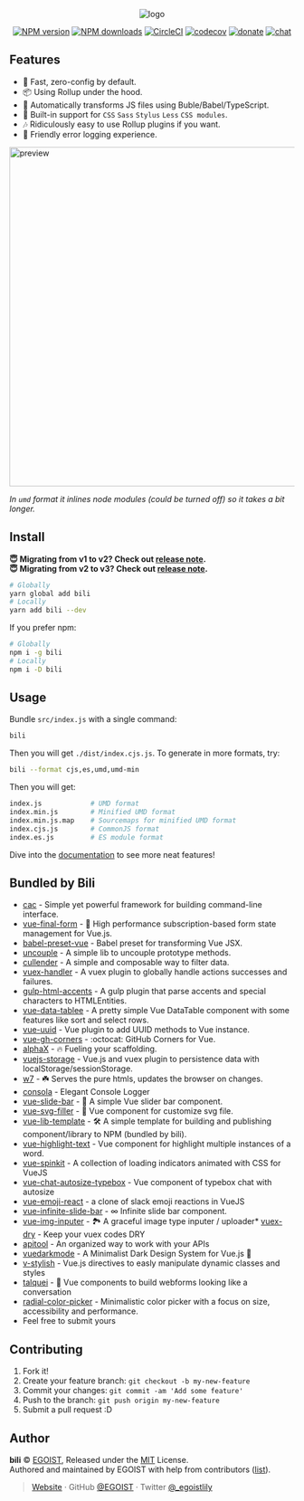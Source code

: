 <p align="center">
<img src="https://i.loli.net/2018/02/02/5a741da489499.png" alt="logo">
</p>

<p align="center"><a href="https://npmjs.com/package/bili"><img src="https://img.shields.io/npm/v/bili.svg?style=flat" alt="NPM version"></a> <a href="https://npmjs.com/package/bili"><img src="https://img.shields.io/npm/dm/bili.svg?style=flat" alt="NPM downloads"></a> <a href="https://circleci.com/gh/egoist/bili/tree/master"><img src="https://circleci.com/gh/egoist/bili/tree/master.svg?style=shield" alt="CircleCI"></a> <a href="https://codecov.io/gh/egoist/bili"><img src="https://codecov.io/gh/egoist/bili/branch/master/graph/badge.svg" alt="codecov"></a> <a href="https://github.com/egoist/donate"><img src="https://img.shields.io/badge/$-donate-ff69b4.svg?maxAge=2592000&amp;style=flat" alt="donate"></a> <a href="https://chat.egoist.moe"><img src="https://img.shields.io/badge/chat-on%20discord-7289DA.svg?style=flat" alt="chat"></a></p>

## Features

- 🚀 Fast, zero-config by default.
- 📦 Using Rollup under the hood.
- 🚗 Automatically transforms JS files using Buble/Babel/TypeScript.
- 💅 Built-in support for `CSS` `Sass` `Stylus` `Less` `CSS modules`.
- 🎶 Ridiculously easy to use Rollup plugins if you want.
- 🚨 Friendly error logging experience.

<img src="https://cdn.rawgit.com/egoist/bili/master/media/preview.svg" width="600" alt="preview">

_In `umd` format it inlines node modules (could be turned off) so it takes a bit longer._

## Install

**😇 Migrating from v1 to v2? Check out [release note](https://github.com/egoist/bili/releases/tag/v2.0.0).**<br>
**😇 Migrating from v2 to v3? Check out [release note](https://github.com/egoist/bili/releases/tag/v3.0.0).**

```bash
# Globally
yarn global add bili
# Locally
yarn add bili --dev
```

If you prefer npm:

```bash
# Globally
npm i -g bili
# Locally
npm i -D bili
```

## Usage

Bundle `src/index.js` with a single command:

```bash
bili
```

Then you will get `./dist/index.cjs.js`. To generate in more formats, try:

```bash
bili --format cjs,es,umd,umd-min
```

Then you will get:

```bash
index.js            # UMD format
index.min.js        # Minified UMD format
index.min.js.map    # Sourcemaps for minified UMD format
index.cjs.js        # CommonJS format
index.es.js         # ES module format
```

Dive into the [documentation](https://bili.egoist.sh) to see more neat features!

## Bundled by Bili

- [cac](https://github.com/egoist/cac) - Simple yet powerful framework for building command-line interface.
- [vue-final-form](https://github.com/egoist/vue-final-form) - 🏁 High performance subscription-based form state management for Vue.js.
- [babel-preset-vue](https://github.com/vuejs/babel-preset-vue) - Babel preset for transforming Vue JSX.
- [uncouple](https://github.com/VitorLuizC/uncouple) - A simple lib to uncouple prototype methods.
- [cullender](https://github.com/VitorLuizC/cullender) - A simple and composable way to filter data.
- [vuex-handler](https://github.com/VitorLuizC/vuex-handler) - A vuex plugin to globally handle actions successes and failures.
- [gulp-html-accents](https://github.com/VitorLuizC/gulp-html-accents) - A gulp plugin that parse accents and special characters to HTMLEntities.
- [vue-data-tablee](https://github.com/VitorLuizC/vue-data-tablee) - A pretty simple Vue DataTable component with some features like sort and select rows.
- [vue-uuid](https://github.com/VitorLuizC/vue-uuid) - Vue plugin to add UUID methods to Vue instance.
- [vue-gh-corners](https://github.com/gluons/vue-gh-corners) - :octocat: GitHub Corners for Vue.
- [alphaX](https://github.com/ulivz/alphax) - :fire: Fueling your scaffolding.
- [vuejs-storage](https://github.com/maple3142/vuejs-storage) - Vue.js and vuex plugin to persistence data with localStorage/sessionStorage.
- [w7](https://github.com/ulivz/w7) - :shamrock: Serves the pure htmls, updates the browser on changes.
- [consola](https://github.com/nuxt/consola) - Elegant Console Logger
- [vue-slide-bar](https://github.com/biigpongsatorn/vue-slide-bar) - 🎢 A simple Vue slider bar component.
- [vue-svg-filler](https://github.com/biigpongsatorn/vue-svg-filler) - 🎨 Vue component for customize svg file.
- [vue-lib-template](https://github.com/biigpongsatorn/vue-lib-template) - 🛠 A simple template for building and publishing component/library to NPM (bundled by bili).
- [vue-highlight-text](https://github.com/TonPC64/vue-highlight-text) - Vue component for highlight multiple instances of a word.
- [vue-spinkit](https://github.com/TonPC64/vue-spinkit) - A collection of loading indicators animated with CSS for VueJS
- [vue-chat-autosize-typebox](https://github.com/TonPC64/vue-chat-autosize-typebox) - Vue component of typebox chat with autosize
- [vue-emoji-react](https://github.com/TonPC64/vue-emoji-react) - a clone of slack emoji reactions in VueJS
- [vue-infinite-slide-bar](https://github.com/biigpongsatorn/vue-infinite-slide-bar) - ∞ Infinite slide bar component.
- [vue-img-inputer](https://github.com/waynecz/vue-img-inputer) - 🏞 A graceful image type inputer / uploader\* [vuex-dry](https://github.com/eunjae-lee/vuex-dry) - Keep your vuex codes DRY
- [apitool](https://github.com/eunjae-lee/apitool) - An organized way to work with your APIs
- [vuedarkmode](https://github.com/LeCoupa/vuedarkmode) - A Minimalist Dark Design System for Vue.js 🎨
- [v-stylish](https://github.com/gigioSouza/v-stylish) - Vue.js directives to easly manipulate dynamic classes and styles
- [talquei](https://github.com/luciorubeens/talquei) - 🤖 Vue components to build webforms looking like a conversation
- [radial-color-picker](https://github.com/radial-color-picker/vue-color-picker) - Minimalistic color picker with a focus on size, accessibility and performance.
- Feel free to submit yours

## Contributing

1.  Fork it!
2.  Create your feature branch: `git checkout -b my-new-feature`
3.  Commit your changes: `git commit -am 'Add some feature'`
4.  Push to the branch: `git push origin my-new-feature`
5.  Submit a pull request :D

## Author

**bili** © [EGOIST](https://github.com/egoist), Released under the [MIT](./LICENSE) License.<br>
Authored and maintained by EGOIST with help from contributors ([list](https://github.com/egoist/bili/contributors)).

> [Website](https://egoist.sh) · GitHub [@EGOIST](https://github.com/egoist) · Twitter [@\_egoistlily](https://twitter.com/_egoistlily)
